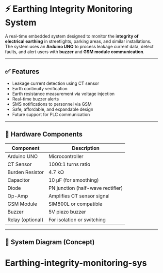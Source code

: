 # ⚡ Earthing Integrity Monitoring System

A real-time embedded system designed to monitor the **integrity of electrical earthing** in streetlights, parking areas, and similar installations. The system uses an **Arduino UNO** to process leakage current data, detect faults, and alert users with **buzzer** and **GSM module communication**.

---

## ✅ Features

- Leakage current detection using CT sensor
- Earth continuity verification
- Earth resistance measurement via voltage injection
- Real-time buzzer alerts
- SMS notifications to personnel via GSM
- Safe, affordable, and expandable design
- Future support for PLC communication

---

## 🔩 Hardware Components

| Component         | Description                         |
|------------------|-------------------------------------|
| Arduino UNO       | Microcontroller                     |
| CT Sensor         | 1000:1 turns ratio                  |
| Burden Resistor   | 4.7 kΩ                              |
| Capacitor         | 10 μF (for smoothing)               |
| Diode             | PN junction (half-wave rectifier)   |
| Op-Amp            | Amplifies CT sensor signal          |
| GSM Module        | SIM800L or compatible               |
| Buzzer            | 5V piezo buzzer                     |
| Relay (optional)  | For isolation or switching          |

---

## 📐 System Diagram (Concept)
# Earthing-integrity-monitoring-sys

